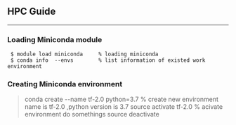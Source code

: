 ## HPC Guide
---
### Loading Miniconda module

     $ module load miniconda     % loading miniconda
     $ conda info  --envs        % list information of existed work environment


### Creating Miniconda environment
>conda create --name tf-2.0 python=3.7   % create new environment name is tf-2.0 ,python version is 3.7
>source activate tf-2.0                  % acivate environment
>do somethings
>source deactivate
